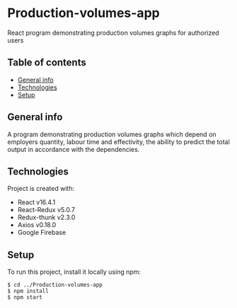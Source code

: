 # Production-volumes-app
React program demonstrating production volumes graphs for authorized users

## Table of contents
* [General info](#general-info)
* [Technologies](#technologies)
* [Setup](#setup)

## General info
A program demonstrating  production volumes graphs  which depend on employers quantity, labour time and effectivity, the ability to predict the total output in accordance with the dependencies.
	
## Technologies
Project is created with:
* React v16.4.1
* React-Redux v5.0.7
* Redux-thunk  v2.3.0
* Axios v0.18.0
* Google Firebase

## Setup
To run this project, install it locally using npm:

```
$ cd ../Production-volumes-app
$ npm install
$ npm start
```
